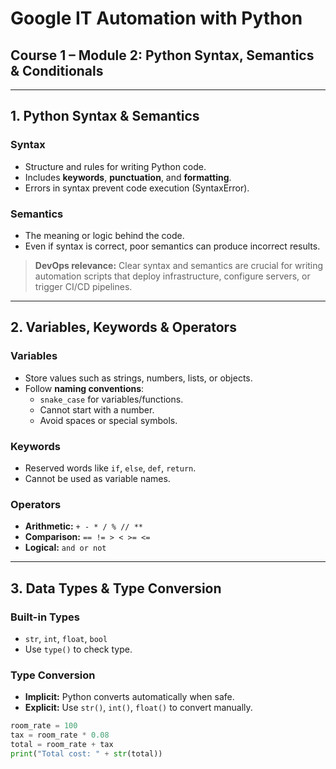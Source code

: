 # Google IT Automation with Python  
## Course 1 – Module 2: Python Syntax, Semantics & Conditionals

---

## 1. Python Syntax & Semantics

### Syntax
- Structure and rules for writing Python code.
- Includes **keywords**, **punctuation**, and **formatting**.
- Errors in syntax prevent code execution (SyntaxError).

### Semantics
- The meaning or logic behind the code.
- Even if syntax is correct, poor semantics can produce incorrect results.

> **DevOps relevance:** Clear syntax and semantics are crucial for writing automation scripts that deploy infrastructure, configure servers, or trigger CI/CD pipelines.

---

## 2. Variables, Keywords & Operators

### Variables
- Store values such as strings, numbers, lists, or objects.
- Follow **naming conventions**:
  - `snake_case` for variables/functions.
  - Cannot start with a number.
  - Avoid spaces or special symbols.

### Keywords
- Reserved words like `if`, `else`, `def`, `return`.
- Cannot be used as variable names.

### Operators
- **Arithmetic:** `+ - * / % // **`
- **Comparison:** `== != > < >= <=`
- **Logical:** `and or not`

---

## 3. Data Types & Type Conversion

### Built-in Types
- `str`, `int`, `float`, `bool`
- Use `type()` to check type.

### Type Conversion
- **Implicit:** Python converts automatically when safe.
- **Explicit:** Use `str()`, `int()`, `float()` to convert manually.

```python
room_rate = 100
tax = room_rate * 0.08
total = room_rate + tax
print("Total cost: " + str(total))
